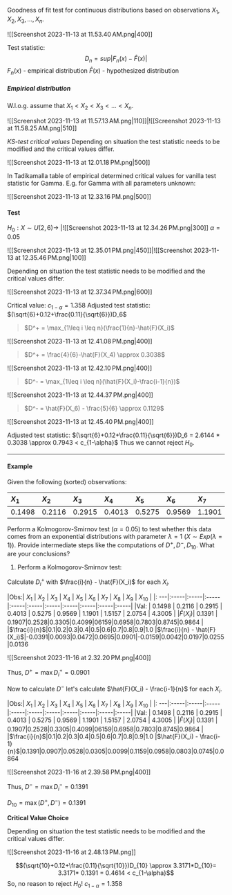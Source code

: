 
Goodness of fit test for continuous distributions based on observations $X_1,X_2,X_3,...,X_n$.

![[Screenshot 2023-11-13 at 11.53.40 AM.png|400]]

Test statistic: $$D_n = sup|F_n(x)-\hat{F}(x)|$$
$F_n(x)$ - empirical distribution
$\hat{F}(x)$ - hypothesized distribution

##### Empirical distribution

W.l.o.g. assume that $X_1 <X_2<X_3<...<X_n$.

![[Screenshot 2023-11-13 at 11.57.13 AM.png|110]]|![[Screenshot 2023-11-13 at 11.58.25 AM.png|510]]

*KS-test critical values*
Depending on situation the test statistic needs to be modified and the critical values differ.

![[Screenshot 2023-11-13 at 12.01.18 PM.png|500]]

In Tadikamalla table of empirical determined critical values for vanilla test statistic for Gamma.
E.g. for Gamma with all parameters unknown:

![[Screenshot 2023-11-13 at 12.33.16 PM.png|500]]

#### **Test**

$H_0: X \sim U(2,6) \rightarrow$ |![[Screenshot 2023-11-13 at 12.34.26 PM.png|300]]
$\alpha = 0.05$

![[Screenshot 2023-11-13 at 12.35.01 PM.png|450]]|![[Screenshot 2023-11-13 at 12.35.46 PM.png|100]]

Depending on situation the test statistic needs to be modified and the critical values differ.

![[Screenshot 2023-11-13 at 12.37.34 PM.png|600]]

Critical value: $c_{1-\alpha} = 1.358$
Adjusted test statistic: $(\sqrt{6}+0.12+\frac{0.11}{\sqrt{6}})D_6$

> $D^+ = \max_{1\leq i \leq n}(\frac{1}{n}-\hat{F}(X_i)$

![[Screenshot 2023-11-13 at 12.41.08 PM.png|400]]

> $D^+ = \frac{4}{6}-\hat{F}(X_4) \approx 0.3038$

![[Screenshot 2023-11-13 at 12.42.10 PM.png|400]]

> $D^- = \max_{1\leq i \leq n}(\hat{F}(X_i)-\frac{i-1}{n})$

![[Screenshot 2023-11-13 at 12.44.37 PM.png|400]]

> $D^- = \hat{F}(X_6) - \frac{5}{6} \approx 0.1129$

![[Screenshot 2023-11-13 at 12.45.40 PM.png|400]]

Adjusted test statistic: $(\sqrt{6}+0.12+\frac{0.11}{\sqrt{6}})D_6 = 2.6144 * 0.3038 \approx 0.7943 < c_{1-\alpha}$
Thus we cannot reject $H_0$.

---
#### Example

Given the following (sorted) observations:

|  $X_1$    |  $X_2$     |   $X_3$    |     $X_4$  |  $X_5$     |  $X_6$     | $X_7$      |  $X_8$     |  $X_9$     |  $X_10$     |
|:-----|:-----|:-----|:-----|:-----|:-----|:-----|:-----|:-----|:-----|
| 0.1498 | 0.2116 | 0.2915  | 0.4013  | 0.5275 | 0.9569  | 1.1901  | 1.5157 | 2.0754  |   4.3005 |

Perform a Kolmogorov-Smirnov test ($\alpha = 0.05$) to test whether this data comes from an exponential distributions with parameter $\lambda = 1$ ($X\sim Exp(\lambda =1)$). Provide intermediate steps like the computations of $D^+, D^-, D_{10}$. What are your conclusions?

1. Perform a Kolmogorov-Smirnov test:

Calculate $D^+_i$ with $\frac{i}{n} - \hat{F}(X_i)$ for each $X_i$.

|Obs:|  $X_1$    |  $X_2$     |   $X_3$    |     $X_4$  |  $X_5$     |  $X_6$     | $X_7$      |  $X_8$     |  $X_9$     |  $X_10$     |
|: ---|:-----|:-----|:-----|:-----|:-----|:-----|:-----|:-----|:-----|:-----|
|Val: | 0.1498 | 0.2116 | 0.2915  | 0.4013  | 0.5275 | 0.9569  | 1.1901  | 1.5157 | 2.0754  | 4.3005 |
|$\hat{F}(X_i)$| 0.1391 | 0.1907|0.2528|0.3305|0.4099|06159|0.6958|0.7803|0.8745|0.9864 |
|$\frac{i}{n}$|0.1|0.2|0.3|0.4|0.5|0.6|0.7|0.8|0.9|1.0
|$\frac{i}{n} - \hat{F}(X_i)$|-0.0391|0.0093|0.0472|0.0695|0.0901|-0.0159|0.0042|0.0197|0.0255|0.0136

![[Screenshot 2023-11-16 at 2.32.20 PM.png|400]]

Thus, $D^+= \max{D^+_i}=0.0901$

Now to calculate $D^-$ let's calculate $\hat{F}(X_i) - \frac{i-1}{n}$ for each $X_i$.

|Obs:|  $X_1$    |  $X_2$     |   $X_3$    |     $X_4$  |  $X_5$     |  $X_6$     | $X_7$      |  $X_8$     |  $X_9$     |  $X_10$     |
|: ---|:-----|:-----|:-----|:-----|:-----|:-----|:-----|:-----|:-----|:-----|
|Val: | 0.1498 | 0.2116 | 0.2915  | 0.4013  | 0.5275 | 0.9569  | 1.1901  | 1.5157 | 2.0754  | 4.3005 |
|$\hat{F}(X_i)$| 0.1391 | 0.1907|0.2528|0.3305|0.4099|06159|0.6958|0.7803|0.8745|0.9864 |
|$\frac{i}{n}$|0.1|0.2|0.3|0.4|0.5|0.6|0.7|0.8|0.9|1.0
|$\hat{F}(X_i) - \frac{i-1}{n}$|0.1391|0.0907|0.0528|0.0305|0.0099|0.1159|0.0958|0.0803|0.0745|0.0864

![[Screenshot 2023-11-16 at 2.39.58 PM.png|400]]

Thus, $D^-= \max{D^-_i}=0.1391$

$D_{10} = \max(D^+,D^-)= 0.1391$

**Critical Value Choice**

Depending on situation the test statistic needs to be modified and the critical values differ.

![[Screenshot 2023-11-16 at 2.48.13 PM.png]]

$$(\sqrt{10}+0.12+\frac{0.11}{\sqrt{10}})D_{10} \approx 3.3171*D_{10}= 3.3171* 0.1391 = 0.4614 < c_{1-\alpha}$$
So, no reason to reject $H_0$!
$c_{1-\alpha} = 1.358$


